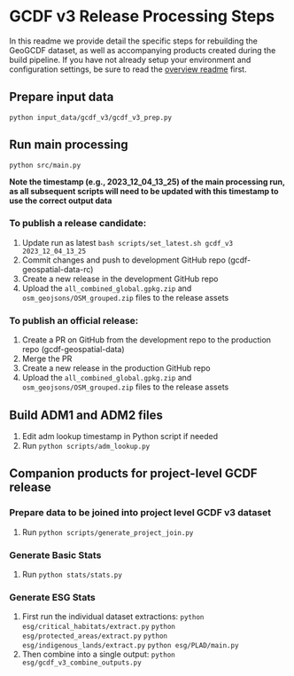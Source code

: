 
# GCDF v3 Release Processing Steps

In this readme we provide detail the specific steps for rebuilding the GeoGCDF dataset, as well as accompanying products created during the build pipeline. If you have not already setup your environment and configuration settings, be sure to read the [overview readme](overview.md) first.


## Prepare input data
`python input_data/gcdf_v3/gcdf_v3_prep.py`

## Run main processing
`python src/main.py`

**Note the timestamp (e.g., 2023_12_04_13_25) of the main processing run, as all subsequent scripts will need to be updated with this timestamp to use the correct output data**

### To publish a release candidate:
1. Update run as latest `bash scripts/set_latest.sh gcdf_v3 2023_12_04_13_25`
2. Commit changes and push to development GitHub repo (gcdf-geospatial-data-rc)
3. Create a new release in the development GitHub repo
4. Upload the `all_combined_global.gpkg.zip` and `osm_geojsons/OSM_grouped.zip` files to the release assets

### To publish an official release:
1. Create a PR on GitHub from the development repo to the production repo (gcdf-geospatial-data)
2. Merge the PR
3. Create a new release in the production GitHub repo
4. Upload the `all_combined_global.gpkg.zip` and `osm_geojsons/OSM_grouped.zip` files to the release assets


## Build ADM1 and ADM2 files
1. Edit adm lookup timestamp in Python script if needed
2. Run `python scripts/adm_lookup.py`


## Companion products for project-level GCDF release

### Prepare data to be joined into project level GCDF v3 dataset

1. Run `python scripts/generate_project_join.py`


### Generate Basic Stats

1. Run `python stats/stats.py`


### Generate ESG Stats

1. First run the individual dataset extractions:
`python esg/critical_habitats/extract.py`
`python esg/protected_areas/extract.py`
`python esg/indigenous_lands/extract.py`
`python esg/PLAD/main.py`
2. Then combine into a single output:
`python esg/gcdf_v3_combine_outputs.py`
